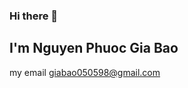 
### Hi there 👋
## I'm Nguyen Phuoc Gia Bao


my email [giabao050598@gmail.com](mailto:giabao050598@gmail.com)

